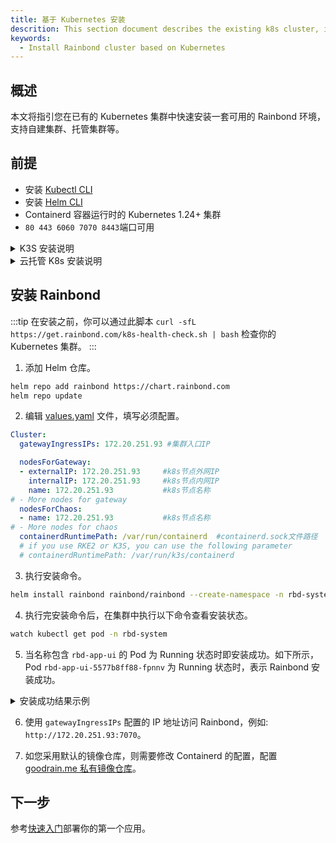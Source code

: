 ```yaml
---
title: 基于 Kubernetes 安装
descrition: This section document describes the existing k8s cluster, installing Rainbond with helm
keywords:
  - Install Rainbond cluster based on Kubernetes
---
```


## 概述

本文将指引您在已有的 Kubernetes 集群中快速安装一套可用的 Rainbond 环境，支持自建集群、托管集群等。

## 前提

- 安装 [Kubectl CLI](https://kubernetes.io/docs/tasks/tools/#kubectl)
- 安装 [Helm CLI](https://helm.sh/docs/intro/install/)
- Containerd 容器运行时的 Kubernetes 1.24+ 集群
- `80 443 6060 7070 8443`端口可用

<details>
<summary>K3S 安装说明</summary>

通过创建 [registries.yaml](https://docs.k3s.io/installation/private-registry) 文件来配置使用默认的私有镜像仓库。

```yaml title="vim /etc/rancher/k3s/registries.yaml"
configs:
  "goodrain.me":
    auth:
      username: admin
      password: admin1234
    tls:
      insecure_skip_verify: true
```

在安装 [K3S](https://docs.k3s.io/installation) 时需禁用 `traefik` 和 `local-storage` 的安装，如下:

```bash
curl -sfL https://rancher-mirror.rancher.cn/k3s/k3s-install.sh | INSTALL_K3S_MIRROR=cn \
INSTALL_K3S_EXEC="--disable traefik local-storage" \
sh -s - \
--system-default-registry "registry.cn-hangzhou.aliyuncs.com"
```

</details>

<details>
<summary>云托管 K8s 安装说明</summary>

使用阿里云的 ACK 集群安装 Rainbond，你需要购买: `ACK`、`SLB（可选）`、`RDS MySQL（可选）`、`ACR（可选）` 资源，继续按照下述步骤安装即可。其他云厂商的托管 Kubernetes 集群也是同理，购买相同资源即可，可选部分默认提供内置服务。

:::caution
购买托管集群时，请禁用默认的 Ingress 服务，这会与 Rainbond 网关冲突，导致无法访问。
:::

</details>

## 安装 Rainbond

:::tip
在安装之前，你可以通过此脚本 `curl -sfL https://get.rainbond.com/k8s-health-check.sh | bash` 检查你的 Kubernetes 集群。
:::

1. 添加 Helm 仓库。

```bash
helm repo add rainbond https://chart.rainbond.com
helm repo update
```

2. 编辑 [values.yaml](./vaules-config.md) 文件，填写必须配置。

```yaml title="vim values.yaml"
Cluster:
  gatewayIngressIPs: 172.20.251.93 #集群入口IP

  nodesForGateway:
  - externalIP: 172.20.251.93     #k8s节点外网IP
    internalIP: 172.20.251.93     #k8s节点内网IP
    name: 172.20.251.93           #k8s节点名称
# - More nodes for gateway
  nodesForChaos:
  - name: 172.20.251.93           #k8s节点名称
# - More nodes for chaos
  containerdRuntimePath: /var/run/containerd  #containerd.sock文件路径
  # if you use RKE2 or K3S, you can use the following parameter
  # containerdRuntimePath: /var/run/k3s/containerd
```

3. 执行安装命令。

```bash
helm install rainbond rainbond/rainbond --create-namespace -n rbd-system -f values.yaml
```

4. 执行完安装命令后，在集群中执行以下命令查看安装状态。

```bash
watch kubectl get pod -n rbd-system
```

5. 当名称包含 `rbd-app-ui` 的 Pod 为 Running 状态时即安装成功。如下所示，Pod `rbd-app-ui-5577b8ff88-fpnnv` 为 Running 状态时，表示 Rainbond 安装成功。

<details>
<summary>安装成功结果示例</summary>

```bash
NAME                                      READY   STATUS    RESTARTS   AGE
local-path-provisioner-78d88b6df5-wkr84   1/1     Running   0          5m37s
minio-0                                   1/1     Running   0          5m37s
rainbond-operator-59ff8bb988-nlqrt        1/1     Running   0          5m56s
rbd-api-5466bd748f-brqmv                  1/1     Running   0          5m15s
rbd-app-ui-5577b8ff88-fpnnv               1/1     Running   0          4m39s
rbd-chaos-6828h                           1/1     Running   0          5m12s
rbd-db-0                                  1/1     Running   0          5m35s
rbd-gateway-69bfb68f4d-7xd9n              2/2     Running   0          5m34s
rbd-hub-8457697d4c-fqwgn                  1/1     Running   0          5m28s
rbd-monitor-0                             1/1     Running   0          5m27s
rbd-mq-5b6f94b695-gmdnn                   1/1     Running   0          5m25s
rbd-worker-7db9f9cccc-s9wml               1/1     Running   0          5m22s
```

</details>

6. 使用 `gatewayIngressIPs` 配置的 IP 地址访问 Rainbond，例如: `http://172.20.251.93:7070`。

7. 如您采用默认的镜像仓库，则需要修改 Containerd 的配置，配置 [goodrain.me 私有镜像仓库](../../faq/index.md#%E5%90%AF%E5%8A%A8%E6%97%A0%E6%B3%95%E8%8E%B7%E5%8F%96%E9%95%9C%E5%83%8F-x509-certificate-signed-by-unknown-authority)。

## 下一步

参考[快速入门](/docs/quick-start/getting-started/)部署你的第一个应用。

